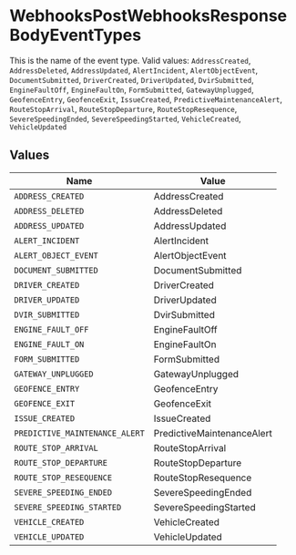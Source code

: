 # WebhooksPostWebhooksResponseBodyEventTypes

This is the name of the event type.  Valid values: `AddressCreated`, `AddressDeleted`, `AddressUpdated`, `AlertIncident`, `AlertObjectEvent`, `DocumentSubmitted`, `DriverCreated`, `DriverUpdated`, `DvirSubmitted`, `EngineFaultOff`, `EngineFaultOn`, `FormSubmitted`, `GatewayUnplugged`, `GeofenceEntry`, `GeofenceExit`, `IssueCreated`, `PredictiveMaintenanceAlert`, `RouteStopArrival`, `RouteStopDeparture`, `RouteStopResequence`, `SevereSpeedingEnded`, `SevereSpeedingStarted`, `VehicleCreated`, `VehicleUpdated`


## Values

| Name                           | Value                          |
| ------------------------------ | ------------------------------ |
| `ADDRESS_CREATED`              | AddressCreated                 |
| `ADDRESS_DELETED`              | AddressDeleted                 |
| `ADDRESS_UPDATED`              | AddressUpdated                 |
| `ALERT_INCIDENT`               | AlertIncident                  |
| `ALERT_OBJECT_EVENT`           | AlertObjectEvent               |
| `DOCUMENT_SUBMITTED`           | DocumentSubmitted              |
| `DRIVER_CREATED`               | DriverCreated                  |
| `DRIVER_UPDATED`               | DriverUpdated                  |
| `DVIR_SUBMITTED`               | DvirSubmitted                  |
| `ENGINE_FAULT_OFF`             | EngineFaultOff                 |
| `ENGINE_FAULT_ON`              | EngineFaultOn                  |
| `FORM_SUBMITTED`               | FormSubmitted                  |
| `GATEWAY_UNPLUGGED`            | GatewayUnplugged               |
| `GEOFENCE_ENTRY`               | GeofenceEntry                  |
| `GEOFENCE_EXIT`                | GeofenceExit                   |
| `ISSUE_CREATED`                | IssueCreated                   |
| `PREDICTIVE_MAINTENANCE_ALERT` | PredictiveMaintenanceAlert     |
| `ROUTE_STOP_ARRIVAL`           | RouteStopArrival               |
| `ROUTE_STOP_DEPARTURE`         | RouteStopDeparture             |
| `ROUTE_STOP_RESEQUENCE`        | RouteStopResequence            |
| `SEVERE_SPEEDING_ENDED`        | SevereSpeedingEnded            |
| `SEVERE_SPEEDING_STARTED`      | SevereSpeedingStarted          |
| `VEHICLE_CREATED`              | VehicleCreated                 |
| `VEHICLE_UPDATED`              | VehicleUpdated                 |
